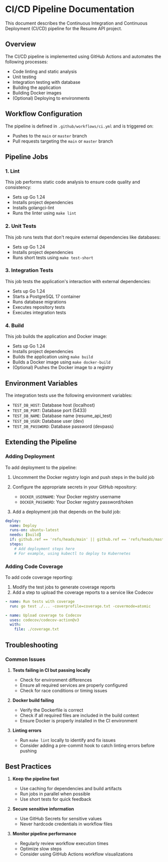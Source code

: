 # CI/CD Pipeline Documentation

This document describes the Continuous Integration and Continuous Deployment (CI/CD) pipeline for the Resume API project.

## Overview

The CI/CD pipeline is implemented using GitHub Actions and automates the following processes:
- Code linting and static analysis
- Unit testing
- Integration testing with database
- Building the application
- Building Docker images
- (Optional) Deploying to environments

## Workflow Configuration

The pipeline is defined in `.github/workflows/ci.yml` and is triggered on:
- Pushes to the `main` or `master` branch
- Pull requests targeting the `main` or `master` branch

## Pipeline Jobs

### 1. Lint

This job performs static code analysis to ensure code quality and consistency:
- Sets up Go 1.24
- Installs project dependencies
- Installs golangci-lint
- Runs the linter using `make lint`

### 2. Unit Tests

This job runs tests that don't require external dependencies like databases:
- Sets up Go 1.24
- Installs project dependencies
- Runs short tests using `make test-short`

### 3. Integration Tests

This job tests the application's interaction with external dependencies:
- Sets up Go 1.24
- Starts a PostgreSQL 17 container
- Runs database migrations
- Executes repository tests
- Executes integration tests

### 4. Build

This job builds the application and Docker image:
- Sets up Go 1.24
- Installs project dependencies
- Builds the application using `make build`
- Builds a Docker image using `make docker-build`
- (Optional) Pushes the Docker image to a registry

## Environment Variables

The integration tests use the following environment variables:
- `TEST_DB_HOST`: Database host (localhost)
- `TEST_DB_PORT`: Database port (5433)
- `TEST_DB_NAME`: Database name (resume_api_test)
- `TEST_DB_USER`: Database user (dev)
- `TEST_DB_PASSWORD`: Database password (devpass)

## Extending the Pipeline

### Adding Deployment

To add deployment to the pipeline:

1. Uncomment the Docker registry login and push steps in the build job
2. Configure the appropriate secrets in your GitHub repository:
   - `DOCKER_USERNAME`: Your Docker registry username
   - `DOCKER_PASSWORD`: Your Docker registry password/token

3. Add a deployment job that depends on the build job:

```yaml
deploy:
  name: Deploy
  runs-on: ubuntu-latest
  needs: [build]
  if: github.ref == 'refs/heads/main' || github.ref == 'refs/heads/master'
  steps:
    # Add deployment steps here
    # For example, using kubectl to deploy to Kubernetes
```

### Adding Code Coverage

To add code coverage reporting:

1. Modify the test jobs to generate coverage reports
2. Add a step to upload the coverage reports to a service like Codecov

```yaml
- name: Run tests with coverage
  run: go test ./... -coverprofile=coverage.txt -covermode=atomic

- name: Upload coverage to Codecov
  uses: codecov/codecov-action@v3
  with:
    file: ./coverage.txt
```

## Troubleshooting

### Common Issues

1. **Tests failing in CI but passing locally**
   - Check for environment differences
   - Ensure all required services are properly configured
   - Check for race conditions or timing issues

2. **Docker build failing**
   - Verify the Dockerfile is correct
   - Check if all required files are included in the build context
   - Ensure Docker is properly installed in the CI environment

3. **Linting errors**
   - Run `make lint` locally to identify and fix issues
   - Consider adding a pre-commit hook to catch linting errors before pushing

## Best Practices

1. **Keep the pipeline fast**
   - Use caching for dependencies and build artifacts
   - Run jobs in parallel when possible
   - Use short tests for quick feedback

2. **Secure sensitive information**
   - Use GitHub Secrets for sensitive values
   - Never hardcode credentials in workflow files

3. **Monitor pipeline performance**
   - Regularly review workflow execution times
   - Optimize slow steps
   - Consider using GitHub Actions workflow visualizations